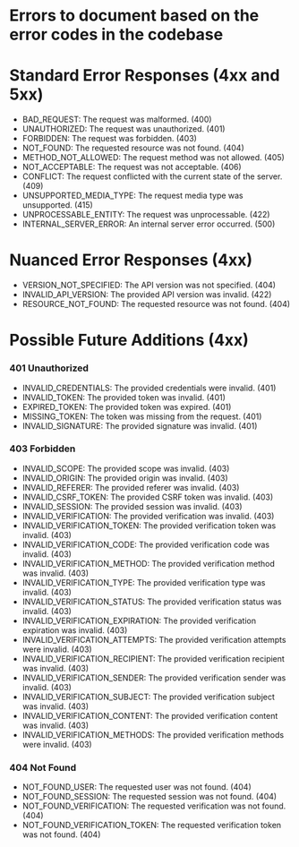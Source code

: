 # Errors to document based on the error codes in the codebase

# Standard Error Responses (4xx and 5xx)
- BAD_REQUEST: The request was malformed. (400)
- UNAUTHORIZED: The request was unauthorized. (401)
- FORBIDDEN: The request was forbidden. (403)
- NOT_FOUND: The requested resource was not found. (404)
- METHOD_NOT_ALLOWED: The request method was not allowed. (405)
- NOT_ACCEPTABLE: The request was not acceptable. (406)
- CONFLICT: The request conflicted with the current state of the server. (409)
- UNSUPPORTED_MEDIA_TYPE: The request media type was unsupported. (415)
- UNPROCESSABLE_ENTITY: The request was unprocessable. (422)
- INTERNAL_SERVER_ERROR: An internal server error occurred. (500)

# Nuanced Error Responses (4xx)
- VERSION_NOT_SPECIFIED: The API version was not specified. (404)
- INVALID_API_VERSION: The provided API version was invalid. (422)
- RESOURCE_NOT_FOUND: The requested resource was not found. (404)

[//]: # (TODO: list all of the custom error codes here)
[//]: # (TODO: we will set up automatic docs linking &#40;HATEOAS&#41; for each endpoint and error code)

# Possible Future Additions (4xx)
### 401 Unauthorized
- INVALID_CREDENTIALS: The provided credentials were invalid. (401)
- INVALID_TOKEN: The provided token was invalid. (401)
- EXPIRED_TOKEN: The provided token was expired. (401)
- MISSING_TOKEN: The token was missing from the request. (401)
- INVALID_SIGNATURE: The provided signature was invalid. (401)
### 403 Forbidden
- INVALID_SCOPE: The provided scope was invalid. (403)
- INVALID_ORIGIN: The provided origin was invalid. (403)
- INVALID_REFERER: The provided referer was invalid. (403)
- INVALID_CSRF_TOKEN: The provided CSRF token was invalid. (403)
- INVALID_SESSION: The provided session was invalid. (403)
- INVALID_VERIFICATION: The provided verification was invalid. (403)
- INVALID_VERIFICATION_TOKEN: The provided verification token was invalid. (403)
- INVALID_VERIFICATION_CODE: The provided verification code was invalid. (403)
- INVALID_VERIFICATION_METHOD: The provided verification method was invalid. (403)
- INVALID_VERIFICATION_TYPE: The provided verification type was invalid. (403)
- INVALID_VERIFICATION_STATUS: The provided verification status was invalid. (403)
- INVALID_VERIFICATION_EXPIRATION: The provided verification expiration was invalid. (403)
- INVALID_VERIFICATION_ATTEMPTS: The provided verification attempts were invalid. (403)
- INVALID_VERIFICATION_RECIPIENT: The provided verification recipient was invalid. (403)
- INVALID_VERIFICATION_SENDER: The provided verification sender was invalid. (403)
- INVALID_VERIFICATION_SUBJECT: The provided verification subject was invalid. (403)
- INVALID_VERIFICATION_CONTENT: The provided verification content was invalid. (403)
- INVALID_VERIFICATION_METHODS: The provided verification methods were invalid. (403)
### 404 Not Found
- NOT_FOUND_USER: The requested user was not found. (404)
- NOT_FOUND_SESSION: The requested session was not found. (404)
- NOT_FOUND_VERIFICATION: The requested verification was not found. (404)
- NOT_FOUND_VERIFICATION_TOKEN: The requested verification token was not found. (404)
